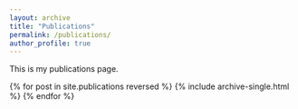 ```yaml
---
layout: archive
title: "Publications"
permalink: /publications/
author_profile: true
---
```


This is my publications page.

{% for post in site.publications reversed %}
  {% include archive-single.html %}
{% endfor %}